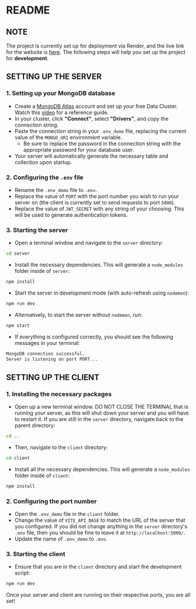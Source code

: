 # README

## NOTE
The project is currently set up for deployment via Render, and the live link for the website is [here](https://quill-hn0c.onrender.com/). The following steps will help you set up the project for **development**.

## SETTING UP THE SERVER

### 1. Setting up your MongoDB database
- Create a [MongoDB Atlas](https://www.mongodb.com/lp/cloud/atlas/try4-reg?utm_source=bing&utm_campaign=search_bs_pl_evergreen_atlas_core_prosp-brand_gic-null_amers-us_ps-all_desktop_eng_lead&utm_term=mongodb%20cloud%20atlas&utm_medium=cpc_paid_search&utm_ad=e&utm_ad_campaign_id=415204521&adgroup=1207264237113872&msclkid=6b56f5b5e83e1bdbdc00923c3d1d5b67) account and set up your free Data Cluster. Watch this [video](https://youtu.be/VkXvVOb99g0?feature=shared) for a reference guide.
- In your cluster, click **"Connect"**, select **"Drivers"**, and copy the connection string.
- Paste the connection string in your `.env_demo` file, replacing the current value of the `MONGO_URI` environment variable.
  - Be sure to replace the password in the connection string with the appropriate password for your database user.
- Your server will automatically generate the necessary table and collection upon startup.

### 2. Configuring the `.env` file
- Rename the `.env_demo` file to `.env`.
- Replace the value of `PORT` with the port number you wish to run your server on (the client is currently set to send requests to port `5000`).
- Replace the value of `JWT_SECRET` with any string of your choosing. This will be used to generate authentication tokens.

### 3. Starting the server
- Open a terminal window and navigate to the `server` directory:
```bash
cd server
```
- Install the necessary dependencies. This will generate a `node_modules` folder inside of `server`:
```bash
npm install
```
- Start the server in development mode (with auto-refresh using `nodemon`):
```bash
npm run dev
```
- Alternatively, to start the server without `nodemon`, run:
```bash
npm start
```
- If everything is configured correctly, you should see the following messages in your terminal:
```bash
MongoDB connection successful.
Server is listening on port PORT...
```

## SETTING UP THE CLIENT

### 1. Installing the necessary packages
- Open up a new terminal window. DO NOT CLOSE THE TERMINAL that is running your server, as this will shut down your server and you will have to restart it. If you are still in the `server` directory, navigate back to the parent directory:
```bash
cd ..
```
- Then, navigate to the `client` directory:
```bash
cd client
```
- Install all the necessary dependencies. This will generate a `node_modules` folder inside of `client`:
```bash
npm install
```

### 2. Configuring the port number
- Open the `.env_demo` file in the `client` folder.
- Change the value of `VITE_API_BASE` to match the URL of the server that you configured. If you did not change anything in the `server` directory's `.env` file, then you should be fine to leave it at `http://localhost:5000/`.
- Update the name of `.env_demo` to `.env`.

 ### 3. Starting the client
 - Ensure that you are in the `client` directory and start the development script:
```bash
npm run dev
```

Once your server and client are running on their respective ports, you are all set!

